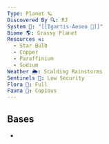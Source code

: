 ```yaml
---
Type: Planet 🪐
Discovered By 🔍: RJ
System 🔆: "[[Igartis-Aeseo 🔆]]"
Biome 🌎: Grassy Planet
Resources ⚒️:
  - Star Bulb
  - Copper
  - Paraffinium
  - Sodium
Weather 🌦️: Scalding Rainstorms
Sentinels 🚨: Low Security
Flora 🌿: Full
Fauna 🐾: Copious
---
```

## Bases
- 